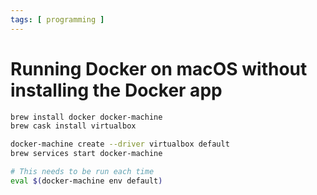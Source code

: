 ```yaml
---
tags: [ programming ]
---
```


# Running Docker on macOS without installing the Docker app

```sh
brew install docker docker-machine
brew cask install virtualbox

docker-machine create --driver virtualbox default
brew services start docker-machine

# This needs to be run each time
eval $(docker-machine env default)
```
